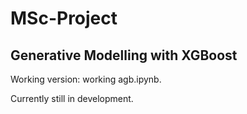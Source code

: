 # MSc-Project
## Generative Modelling with XGBoost
Working version: working agb.ipynb.

Currently still in development.
